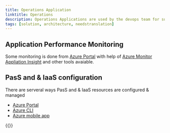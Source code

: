 ```yaml
---
title: Operations Application
linktitle: Operations 
description: Operations Applications are used by the devops team for supporting the different operation and management capabilities required
tags: [solution, architecture, needstranslation]
---
```


## Application Performance Monitoring
Some monitoring is done from [Azure Portal](https://azure.microsoft.com/en-us/features/azure-portal/) with help of [Azure Monitor](https://docs.microsoft.com/en-us/azure/azure-monitor/overview)
 [Appliation Insight](https://docs.microsoft.com/en-us/azure/azure-monitor/app/app-insights-overview) and other tools avaiable. 

## PasS and & IaaS configuration
 There are serveral ways PasS and & IaaS resources are configured & managed

- [Azure Portal](https://azure.microsoft.com/en-us/features/azure-portal/) 
- [Azure CLI](https://docs.microsoft.com/en-us/cli/azure/?view=azure-cli-latest)
- [Azure mobile app](https://azure.microsoft.com/en-us/features/azure-portal/mobile-app/)


{{<children />}}